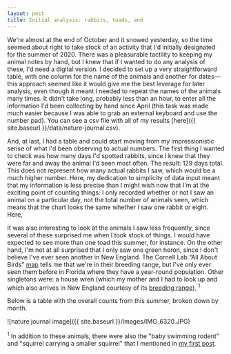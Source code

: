 ```yaml
---
layout: post
title: Initial analysis: rabbits, toads, and
---
```


We're almost at the end of October and it snowed yesterday, so the time seemed about right to take stock of an activity that I'd initially designated for the summer of 2020. There was a pleasurable tactility to keeping my animal notes by hand, but I knew that if I wanted to do any analysis of these, I'd need a digital version. I decided to set up a very straightforward table, with one column for the name of the animals and another for dates—this approach seemed like it would give me the best leverage for later analysis, even though it meant I needed to repeat the names of the animals many times. It didn't take long, probably less than an hour, to enter all the information I'd been collecting by hand since April (this task was made much easier because I was able to grab an external keyboard and use the number pad). You can see a csv file with all of my results [here]({{ site.baseurl }}/data/nature-journal.csv).

And, at last, I had a table and could start moving from my impressionistic sense of what I'd been observing to actual numbers. The first thing I wanted to check was how many days I'd spotted rabbits, since I knew that they were far and away the animal I'd seen most often. The result: 129 days total. This does not represent how many actual rabbits I saw, which would be a much higher number. Here, my dedication to simplicity of data input meant that my information is less precise than I might wish now that I'm at the exciting point of counting things: I only recorded whether or not I saw an animal on a particular day, not the total number of animals seen, which means that the chart looks the same whether I saw one rabbit or eight. Here, 

It was also interesting to look at the animals I saw less frequently, since several of these surprised me when I took stock of things. I would have expected to see more than one toad this summer, for instance. On the other hand, I'm not at all surprised that I only saw one green heron, since I don't believe I've ever seen another in New England. The Cornell Lab “All About Birds” [map](https://www.allaboutbirds.org/guide/Green_Heron/maps-range) tells me that we're in their breeding range, but I've only ever seen them before in Florida where they have a year-round population. Other singletons were: a house wren (which my mother and I had to look up and which also arrives in New England courtesy of its [breeding range](https://www.allaboutbirds.org/guide/House_Wren/maps-range)), <sup>1</sup>

Below is a table with the overall counts from this summer, broken down by month.


![nature journal image]({{ site.baseurl }}/images/IMG_6320.JPG)

<sup>1</sup> In addition to these animals, there were also the "baby swimming rodent" and "squirrel carrying a smaller squirrel" that I mentioned in [my first post](https://saraheconnell.github.io/natureJournal/).